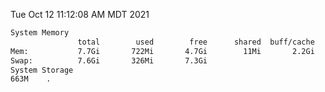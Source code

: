 Tue Oct 12 11:12:08 AM MDT 2021
```bash
System Memory
               total        used        free      shared  buff/cache   available
Mem:           7.7Gi       722Mi       4.7Gi        11Mi       2.2Gi       6.6Gi
Swap:          7.6Gi       326Mi       7.3Gi
System Storage
663M	.
```
